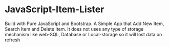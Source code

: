 # JavaScript-Item-Lister
Build with Pure JavaScript and Bootstrap. A Simple App that Add New Item, Search Item and Delete Item. It does not uses any type of storage mechanism like web-SQL, Database or Local-storage so it will lost data on refresh
